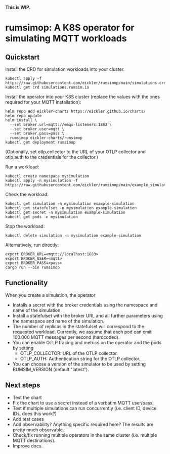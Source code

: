 **This is WIP.**

# rumsimop: A K8S operator for simulating MQTT workloads

## Quickstart

Install the CRD for simulation workloads into your cluster.

```
kubectl apply -f https://raw.githubusercontent.com/eickler/rumsimop/main/simulations.crd
kubectl get crd simulations.rumsim.io
```

Install the operator into your K8S cluster (replace the values with the ones required for your MQTT installation):

```
helm repo add eickler-charts https://eickler.github.io/charts/
helm repo update
helm install \
  --set broker.url=mqtt://emqx-listeners:1883 \
  --set broker.user=mqtt \
  --set broker.pass=pass \
  rumsimop eickler-charts/rumsimop
kubectl get deployment rumsimop
```

(Optionally, set otlp.collector to the URL of your OTLP collector and otlp.auth to the credentials for the collector.)

Run a workload:

```
kubectl create namespace mysimulation
kubectl apply -n mysimulation -f https://raw.githubusercontent.com/eickler/rumsimop/main/example_simulation.yaml
```

Check the workload:

```
kubectl get simulation -n mysimulation example-simulation
kubectl get statefulset -n mysimulation example-simulation
kubectl get secret -n mysimulation example-simulation
kubectl get pods -n mysimulation
```

Stop the workload:

```
kubectl delete simulation -n mysimulation example-simulation
```

Alternatively, run directly:

```
export BROKER_URL=<mqtt://localhost:1883>
export BROKER_USER=<mqtt>
export BROKER_PASS=<pass>
cargo run --bin rumsimop
```

## Functionality

When you create a simulation, the operator

- Installs a secret with the broker credentials using the namespace and name of the simulation.
- Install a statefulset with the broker URL and all further parameters using the namespace and name of the simulation.
- The number of replicas in the statefulset will correspond to the requested workload. Currently, we assume that each pod can emit 100.000 MQTT messages per second (hardcoded).
- You can enable OTLP tracing and metrics on the operator and the pods by setting
  - OTLP_COLLECTOR: URL of the OTLP collector.
  - OTLP_AUTH: Authentication string for the OTLP collector.
- You can choose a version of the simulator to be used by setting RUMSIM_VERSION (default "latest").

## Next steps

- Test the chart
- Fix the chart to use a secret instead of a verbatim MQTT user/pass.
- Test if multiple simulations can run concurrently (i.e. client ID, device IDs, does this work?)
- Add test cases
- Add observability? Anything specific required here? The results are pretty much observable.
- Check/fix running multiple operators in the same cluster (i.e. multiple MQTT destinations).
- Improve docs.
